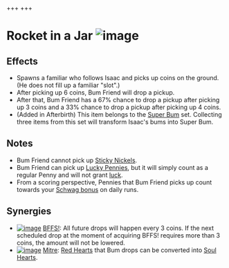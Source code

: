 +++
+++

 # Rocket in a Jar ![image](/image/Rocket_in_a_Jar.png) 


Effects
---------


* Spawns a familiar who follows Isaac and picks up coins on the ground. (He does not fill up a familiar "slot".)
* After picking up 6 coins, Bum Friend will drop a pickup.
* After that, Bum Friend has a 67% chance to drop a pickup after picking up 3 coins and a 33% chance to drop a pickup after picking up 4 coins.
* (Added in Afterbirth) This item belongs to the [Super Bum](/wiki/Super_Bum "Super Bum") set. Collecting three items from this set will transform Isaac's bums into Super Bum.


Notes
-------


* Bum Friend cannot pick up [Sticky Nickels](/wiki/Sticky_Nickel "Sticky Nickel").
* Bum Friend can pick up [Lucky Pennies](/wiki/Lucky_Penny "Lucky Penny"), but it will simply count as a regular Penny and will not grant [luck](/wiki/Luck "Luck").
* From a scoring perspective, Pennies that Bum Friend picks up count towards your [Schwag bonus](/wiki/Schwag_bonus "Schwag bonus") on daily runs.


Synergies
-----------


* [![image](/image/BFFS!.png)](/wiki/BFFS! "BFFS!") [BFFS!](/wiki/BFFS! "BFFS!"): All future drops will happen every 3 coins. If the next scheduled drop at the moment of acquiring BFFS! requires more than 3 coins, the amount will not be lowered.
* [![image](/image/Mitre.png)](/wiki/Mitre "Mitre") [Mitre](/wiki/Mitre "Mitre"): [Red Hearts](/wiki/Red_Heart "Red Heart") that Bum drops can be converted into [Soul Hearts](/wiki/Hearts "Hearts").


